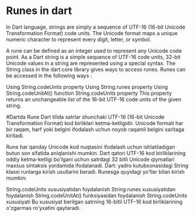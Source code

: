 # Runes in dart
In Dart language, strings are simply a sequence of UTF-16 (16-bit Unicode Transformation Format) code units. The Unicode format maps a unique numeric character to represent every digit, letter, or symbol. 

A rune can be defined as an integer used to represent any Unicode code point. As a Dart string is a simple sequence of UTF-16 code units, 32-bit Unicode values in a string are represented using a special syntax. The String class in the dart:core library gives ways to access runes. Runes can be accessed in the following ways :

Using String.codeUnits property
Using String.runes property
Using String.codeUnitAt() function
String.codeUnits property
This property returns an unchangeable list of the 16-bit UTF-16 code units of the given string.

#Dartda Rune
Dart tilida satrlar shunchaki UTF-16 (16-bit Unicode Transformation Format) kod birliklari ketma-ketligidir. Unicode formati har bir raqam, harf yoki belgini ifodalash uchun noyob raqamli belgini xaritaga kiritadi.

Rune har qanday Unicode kod nuqtasini ifodalash uchun ishlatiladigan butun son sifatida aniqlanishi mumkin. Dart qatori UTF-16 kod birliklarining oddiy ketma-ketligi bo'lgani uchun satrdagi 32 bitli Unicode qiymatlari maxsus sintaksis yordamida ifodalanadi. Dart: yadro kutubxonasidagi String klassi runlarga kirish usullarini beradi. Runesga quyidagi yo'llar bilan kirish mumkin:

String.codeUnits xususiyatidan foydalanish
String.runes xususiyatidan foydalanish
String.codeUnitAt() funksiyasidan foydalanish
String.codeUnits xususiyati
Bu xususiyat berilgan satrning 16-bitli UTF-16 kod birliklarining o'zgarmas ro'yxatini qaytaradi.
